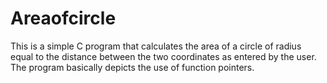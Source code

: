 # Areaofcircle
This is a simple C program that calculates the area of a circle of radius equal to the distance between the two coordinates as entered by the user. The program basically depicts the use of function pointers.
